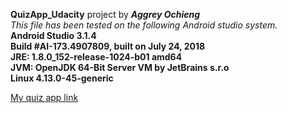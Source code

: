 **QuizApp_Udacity** project by ***Aggrey Ochieng***\
*This file has been tested on the following Android studio system.*\
**Android Studio 3.1.4**\
**Build #AI-173.4907809, built on July 24, 2018**\
**JRE: 1.8.0_152-release-1024-b01 amd64**\
**JVM: OpenJDK 64-Bit Server VM by JetBrains s.r.o**\
**Linux 4.13.0-45-generic**


[My quiz app link](https://drive.google.com/open?id=16k0G5OnkgvI_lBSSY8E3VB8Ph4EFZ8Tm)